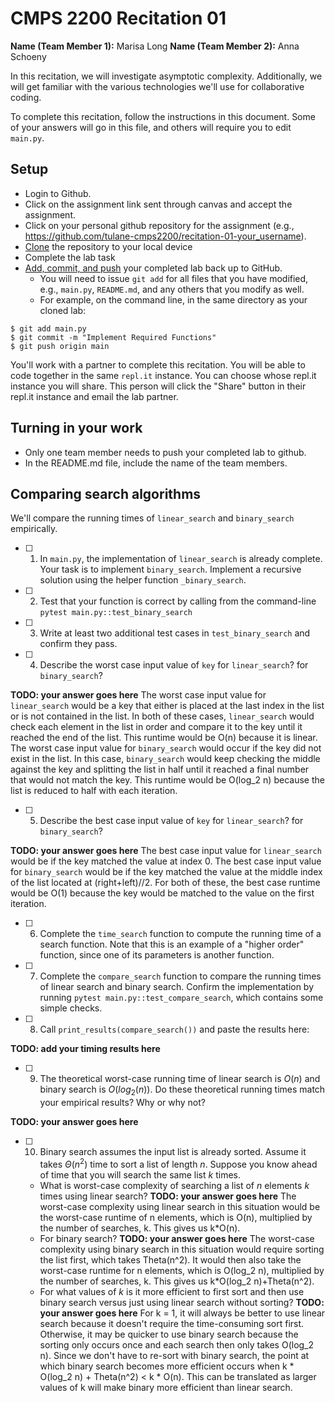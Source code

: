 # CMPS 2200  Recitation 01

**Name (Team Member 1):** Marisa Long
**Name (Team Member 2):** Anna Schoeny

In this recitation, we will investigate asymptotic complexity. Additionally, we will get familiar with the various technologies we'll use for collaborative coding.

To complete this recitation, follow the instructions in this document. Some of your answers will go in this file, and others will require you to edit `main.py`.


## Setup
- Login to Github.
- Click on the assignment link sent through canvas and accept the assignment.
- Click on your personal github repository for the assignment (e.g., https://github.com/tulane-cmps2200/recitation-01-your_username).
- [Clone](https://docs.github.com/en/github/creating-cloning-and-archiving-repositories/cloning-a-repository-from-github/cloning-a-repository) the repository to your local device
- Complete the lab task
- [Add, commit, and push](https://docs.github.com/en/github/managing-files-in-a-repository/managing-files-using-the-command-line/adding-a-file-to-a-repository-using-the-command-line) your completed lab back up to GitHub.
  - You will need to issue `git add` for all files that you have modified, e.g., `main.py`, `README.md`, and any others that you modify as well.
  - For example, on the command line, in the same directory as your cloned lab:
```
$ git add main.py
$ git commit -m "Implement Required Functions"
$ git push origin main
```

You'll work with a partner to complete this recitation. You will be able to code together in the same `repl.it` instance. You can choose whose repl.it instance you will share. This person will click the "Share" button in their repl.it instance and email the lab partner.

## Turning in your work
- Only one team member needs to push your completed lab to github.
- In the README.md file, include the name of the team members.


## Comparing search algorithms

We'll compare the running times of `linear_search` and `binary_search` empirically.

- [ ] 1. In `main.py`, the implementation of `linear_search` is already complete. Your task is to implement `binary_search`. Implement a recursive solution using the helper function `_binary_search`.

- [ ] 2. Test that your function is correct by calling from the command-line `pytest main.py::test_binary_search`

- [ ] 3. Write at least two additional test cases in `test_binary_search` and confirm they pass.

- [ ] 4. Describe the worst case input value of `key` for `linear_search`? for `binary_search`?

**TODO: your answer goes here**
The worst case input value for `linear_search` would be a key that either is placed at the last index in the list or
is not contained in the list. In both of these cases, `linear_search` would check each element in the list in order and compare it to the key until it reached the end of the list. This runtime would be O(n) because it is linear.
The worst case input value for `binary_search` would occur if the key did not exist in the list. In this case, `binary_search` would keep checking the middle against the key and splitting the list in half until it reached a final number that would not match the key. This runtime would be O(log_2 n) because the list is reduced to half with each iteration.


- [ ] 5. Describe the best case input value of `key` for `linear_search`? for `binary_search`?

**TODO: your answer goes here**
The best case input value for `linear_search` would be if the key matched the value at index 0.
The best case input value for `binary_search` would be if the key matched the value at the middle index of the list located at (right+left)//2.
For both of these, the best case runtime would be O(1) because the key would be matched to the value on the first iteration.

- [ ] 6. Complete the `time_search` function to compute the running time of a search function. Note that this is an example of a "higher order" function, since one of its parameters is another function.

- [ ] 7. Complete the `compare_search` function to compare the running times of linear search and binary search. Confirm the implementation by running `pytest main.py::test_compare_search`, which contains some simple checks.

- [ ] 8. Call `print_results(compare_search())` and paste the results here:

**TODO: add your timing results here**

- [ ] 9. The theoretical worst-case running time of linear search is $O(n)$ and binary search is $O(log_2(n))$. Do these theoretical running times match your empirical results? Why or why not?

**TODO: your answer goes here**

- [ ] 10. Binary search assumes the input list is already sorted. Assume it takes $\Theta(n^2)$ time to sort a list of length $n$. Suppose you know ahead of time that you will search the same list $k$ times.
  + What is worst-case complexity of searching a list of $n$ elements $k$ times using linear search? **TODO: your answer goes here**
  The worst-case complexity using linear search in this situation would be the worst-case runtime of n elements, which is O(n), multiplied by the number of searches, k. This gives us k*O(n).
  + For binary search? **TODO: your answer goes here**
  The worst-case complexity using binary search in this situation would require sorting the list first, which takes Theta(n^2). It would then also take the worst-case runtime for n elements, which is O(log_2 n), multiplied by the number of searches, k. This gives us k*O(log_2 n)+Theta(n^2).
  + For what values of $k$ is it more efficient to first sort and then use binary search versus just using linear search without sorting? **TODO: your answer goes here**
  For k = 1, it will always be better to use linear search because it doesn't require the time-consuming sort first. Otherwise, it may be quicker to use binary search because the sorting only occurs once and each search then only takes O(log_2 n). Since we don't have to re-sort with binary search, the point at which binary search becomes more efficient occurs when k * O(log_2 n) + Theta(n^2) < k * O(n). This can be translated as larger values of k will make binary more efficient than linear search.
